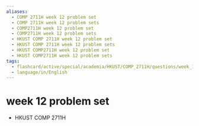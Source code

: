 ```yaml
---
aliases:
  - COMP 2711H week 12 problem set
  - COMP 2711H week 12 problem sets
  - COMP2711H week 12 problem set
  - COMP2711H week 12 problem sets
  - HKUST COMP 2711H week 12 problem set
  - HKUST COMP 2711H week 12 problem sets
  - HKUST COMP2711H week 12 problem set
  - HKUST COMP2711H week 12 problem sets
tags:
  - flashcard/active/special/academia/HKUST/COMP_2711H/questions/week_12_problem_set
  - language/in/English
---
```


# week 12 problem set

- HKUST COMP 2711H
